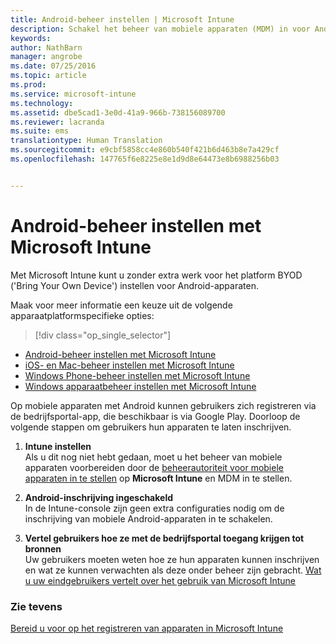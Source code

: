 ```yaml
---
title: Android-beheer instellen | Microsoft Intune
description: Schakel het beheer van mobiele apparaten (MDM) in voor Android- en KNOX-apparaten met Microsoft Intune.
keywords: 
author: NathBarn
manager: angrobe
ms.date: 07/25/2016
ms.topic: article
ms.prod: 
ms.service: microsoft-intune
ms.technology: 
ms.assetid: dbe5cad1-3e0d-41a9-966b-738156089700
ms.reviewer: lacranda
ms.suite: ems
translationtype: Human Translation
ms.sourcegitcommit: e9cbf5858cc4e860b540f421b6d463b8e7a429cf
ms.openlocfilehash: 147765f6e8225e8e1d9d8e64473e8b6988256b03


---
```


# Android-beheer instellen met Microsoft Intune
Met Microsoft Intune kunt u zonder extra werk voor het platform BYOD ('Bring Your Own Device') instellen voor Android-apparaten.

Maak voor meer informatie een keuze uit de volgende apparaatplatformspecifieke opties:

> [!div class="op_single_selector"]
- [Android-beheer instellen met Microsoft Intune](set-up-android-management-with-microsoft-intune.md)
- [iOS- en Mac-beheer instellen met Microsoft Intune](set-up-ios-and-mac-management-with-microsoft-intune.md)
- [Windows Phone-beheer instellen met Microsoft Intune](set-up-windows-phone-management-with-microsoft-intune.md)
- [Windows apparaatbeheer instellen met Microsoft Intune](set-up-windows-device-management-with-microsoft-intune.md)

Op mobiele apparaten met Android kunnen gebruikers zich registreren via de bedrijfsportal-app, die beschikbaar is via Google Play. Doorloop de volgende stappen om gebruikers hun apparaten te laten inschrijven.

1.  **Intune instellen**<br>
    Als u dit nog niet hebt gedaan, moet u het beheer van mobiele apparaten voorbereiden door de [beheerautoriteit voor mobiele apparaten in te stellen](get-ready-to-enroll-devices-in-microsoft-intune.md#set-mobile-device-management-authority) op **Microsoft Intune** en MDM in te stellen.

2.  **Android-inschrijving ingeschakeld**<br>
    In de Intune-console zijn geen extra configuraties nodig om de inschrijving van mobiele Android-apparaten in te schakelen.

3.  **Vertel gebruikers hoe ze met de bedrijfsportal toegang krijgen tot bronnen**<br>
    Uw gebruikers moeten weten hoe ze hun apparaten kunnen inschrijven en wat ze kunnen verwachten als deze onder beheer zijn gebracht. [Wat u uw eindgebruikers vertelt over het gebruik van Microsoft Intune](what-to-tell-your-end-users-about-using-microsoft-intune.md)

### Zie tevens
[Bereid u voor op het registreren van apparaten in Microsoft Intune](get-ready-to-enroll-devices-in-microsoft-intune.md)



<!--HONumber=Jul16_HO4-->


